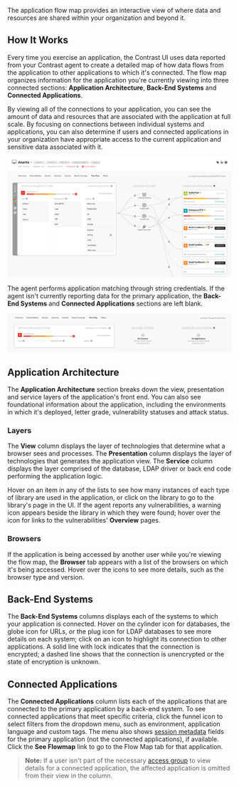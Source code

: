 <!--
title: "Flow map"
description: "Learn how to view the flow of data through your application."
tags: "user UI applications flow map data access"
-->

The application flow map provides an interactive view of where data and resources are shared within your organization and beyond it.

## How It Works

Every time you exercise an application, the Contrast UI uses data reported from your Contrast agent to create a detailed map of how data flows from the application to other applications to which it's connected. The flow map organizes information for the application you're currently viewing into three connected sections: **Application Architecture**, **Back-End Systems** and **Connected Applications**. 

By viewing all of the connections to your application, you can see the amount of data and resources that are associated with the application at full scale. By focusing on connections between individual systems and applications, you can also determine if users and connected applications in your organization have appropriate access to the current application and sensitive data associated with it. 

<a href="assets/images/Flow-map-active.png" rel="lightbox" title="Flow Map tab"><img class="thumbnail" src="assets/images/Flow-map-active.png"/></a>

The agent performs application matching through string credentials. If the agent isn't currently reporting data for the primary application, the **Back-End Systems** and **Connected Applications** sections are left blank.

<!-- In what scenarios would the agent not report this info? Not exercised? -->

<a href="assets/images/Flow-map-empty.png" rel="lightbox" title="No data in the Flow Map tab"><img class="thumbnail" src="assets/images/Flow-map-empty.png"/></a>

## Application Architecture

The **Application Architecture** section breaks down the view, presentation and service layers of the application's front end. You can also see foundational information about the application, including the environments in which it's deployed, letter grade, vulnerability statuses and attack status. 

### Layers

The **View** column displays the layer of technologies that determine what a browser sees and processes. The **Presentation** column displays the layer of technologies that generates the application view. The **Service** column displays the layer comprised of the database, LDAP driver or back end code performing the application logic.

Hover on an item in any of the lists to see how many instances of each type of library are used in the application, or click on the library to go to the library's page in the UI. If the agent reports any vulnerabilities, a warning icon appears beside the library in which they were found; hover over the icon for links to the vulnerabilities' **Overview** pages.

### Browsers

If the application is being accessed by another user while you're viewing the flow map, the **Browser** tab appears with a list of the browsers on which it's being accessed. Hover over the icons to see more details, such as the browser type and version. 

## Back-End Systems

The **Back-End Systems** columns displays each of the systems to which your application is connected. Hover on the cylinder icon for databases, the globe icon for URLs, or the plug icon for LDAP databases to see more details on each system; click on an icon to highlight its connection to other applications. A solid line with lock indicates that the connection is encrypted; a dashed line shows that the connection is unencrypted or the state of encryption is unknown.  

## Connected Applications

The **Connected Applications** column lists each of the applications that are connected to the primary application by a back-end system. To see connected applications that meet specific criteria, click the funnel icon to select filters from the dropdown menu, such as environment, application language and custom tags. The menu also shows [session metadata](user-vulnerableapps.html#session) fields for the primary application (not the connected applications), if available. Click the **See Flowmap** link to go to the Flow Map tab for that application. 

> **Note:** If a user isn't part of the necessary [access group](admin-manageorgs.html#access) to view details for a connected application, the affected application is omitted from their view in the column. 

